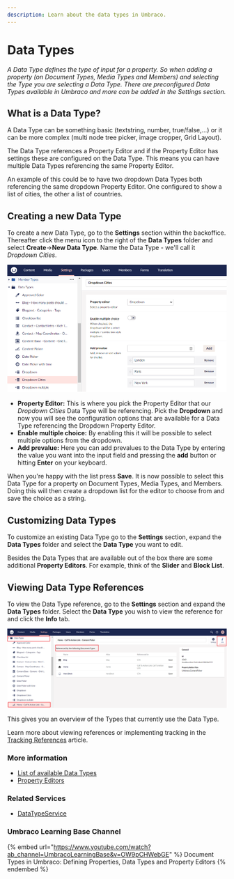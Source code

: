 ```yaml
---
description: Learn about the data types in Umbraco.
---
```


# Data Types

_A Data Type defines the type of input for a property. So when adding a property (on Document Types, Media Types and Members) and selecting the Type you are selecting a Data Type. There are preconfigured Data Types available in Umbraco and more can be added in the Settings section._

## What is a Data Type?

A Data Type can be something basic (textstring, number, true/false,...) or it can be more complex (multi node tree picker, image cropper, Grid Layout).

The Data Type references a Property Editor and if the Property Editor has settings these are configured on the Data Type. This means you can have multiple Data Types referencing the same Property Editor.

An example of this could be to have two dropdown Data Types both referencing the same dropdown Property Editor. One configured to show a list of cities, the other a list of countries.

## Creating a new Data Type

To create a new Data Type, go to the **Settings** section within the backoffice. Thereafter click the menu icon to the right of the **Data Types** folder and select **Create**->**New Data Type**. Name the Data Type - we'll call it _Dropdown Cities_.

![Dropdown List](../../../../../10/umbraco-cms/fundamentals/data/data-types/images/creating-a-data-type-v10.png)

* **Property Editor:** This is where you pick the Property Editor that our _Dropdown Cities_ Data Type will be referencing. Pick the **Dropdown** and now you will see the configuration options that are available for a Data Type referencing the Dropdown Property Editor.
* **Enable multiple choice:** By enabling this it will be possible to select multiple options from the dropdown.
* **Add prevalue:** Here you can add prevalues to the Data Type by entering the value you want into the input field and pressing the **add** button or hitting **Enter** on your keyboard.

When you're happy with the list press **Save**. It is now possible to select this Data Type for a property on Document Types, Media Types, and Members. Doing this will then create a dropdown list for the editor to choose from and save the choice as a string.

## Customizing Data Types

To customize an existing Data Type go to the **Settings** section, expand the **Data Types** folder and select the **Data Type** you want to edit.

Besides the Data Types that are available out of the box there are some additional **Property Editors**. For example, think of the **Slider** and **Block List**.

## Viewing Data Type References

To view the Data Type reference, go to the **Settings** section and expand the **Data Types** folder. Select the **Data Type** you wish to view the reference for and click the **Info** tab.

![Content Picker References](../../../../../10/umbraco-cms/fundamentals/data/data-types/images/viewing-data-type-reference.png)

This gives you an overview of the Types that currently use the Data Type.

Learn more about viewing references or implementing tracking in the [Tracking References](../../../extending/property-editors/tracking.md) article.

### More information

* [List of available Data Types](default-data-types.md)
* [Property Editors](../../backoffice/property-editors/)

### Related Services

* [DataTypeService](../../../reference/management/services/datatypeservice.md)

### Umbraco Learning Base Channel

{% embed url="https://www.youtube.com/watch?ab_channel=UmbracoLearningBase&v=OW9pCHWebGE" %}
Document Types in Umbraco: Defining Properties, Data Types and Property Editors
{% endembed %}
